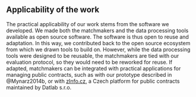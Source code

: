 ## Applicability of the work

<!-- předpokládané další využití výsledků práce -->

The practical applicability of our work stems from the software we developed.
We made both the matchmakers and the data processing tools available as open source software.
The software is thus open to reuse and adaptation.
In this way, we contributed back to the open source ecosystem from which we drawn tools to build on.
However, while the data processing tools were designed to be reusable, the matchmakers are tied with our evaluation protocol, so they would need to be reworked for reuse.
If adapted, matchmakers can be integrated with practical applications for managing public contracts, such as with our prototype described in @Mynarz2014b, or with [zInfo.cz](https://www.zinfo.cz), a Czech platform for public contracts maintained by Datlab s.r.o.

